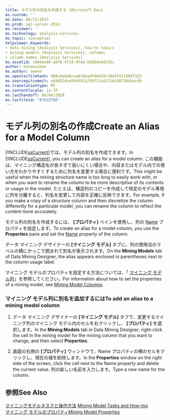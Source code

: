 ```yaml
---
title: モデル列の別名を作成する |Microsoft Docs
ms.custom: ''
ms.date: 06/13/2017
ms.prod: sql-server-2014
ms.reviewer: ''
ms.technology: analysis-services
ms.topic: conceptual
helpviewer_keywords:
- data mining [Analysis Services], how-to topics
- mining models [Analysis Services], columns
- column names [Analysis Services]
ms.assetid: c80ebe66-a8f8-4f24-9fe8-8288de9d13bc
author: minewiskan
ms.author: owend
ms.openlocfilehash: 908c0a8d8caa810badf4b82dc3dd3f411d09f323
ms.sourcegitcommit: ad4d92dce894592a259721a1571b1d8736abacdb
ms.translationtype: MT
ms.contentlocale: ja-JP
ms.lasthandoff: 08/04/2020
ms.locfileid: "87632786"
---
```

# <a name="create-an-alias-for-a-model-column"></a><span data-ttu-id="fe5a1-102">モデル列の別名の作成</span><span class="sxs-lookup"><span data-stu-id="fe5a1-102">Create an Alias for a Model Column</span></span>
  <span data-ttu-id="fe5a1-103">[!INCLUDE[ssCurrent](../../includes/sscurrent-md.md)]では、モデル列の別名を作成できます。</span><span class="sxs-lookup"><span data-stu-id="fe5a1-103">In [!INCLUDE[ssCurrent](../../includes/sscurrent-md.md)], you can create an alias for a model column.</span></span> <span data-ttu-id="fe5a1-104">この機能は、マイニング構造名が長すぎて扱いにくい場合や、内容またはモデル内での使い方をわかりやすくするために列名を変更する場合に便利です。</span><span class="sxs-lookup"><span data-stu-id="fe5a1-104">This might be useful when the mining structure name is too long to easily work with, or when you want to rename the column to be more descriptive of its contents or usage in the model.</span></span> <span data-ttu-id="fe5a1-105">たとえば、構造列のコピーを作成して特定のモデル専用に列を分離すると、列名を変更して内容を正確に反映できます。</span><span class="sxs-lookup"><span data-stu-id="fe5a1-105">For example, if you make a copy of a structure column and then discretize the column differently for a particular model, you can rename the column to reflect the content more accurately.</span></span>  
  
 <span data-ttu-id="fe5a1-106">モデル列の別名を作成するには、 **[プロパティ]** ペインを使用し、列の [Name](https://docs.microsoft.com/bi-reference/assl/properties/name-element-assl) プロパティを設定します。</span><span class="sxs-lookup"><span data-stu-id="fe5a1-106">To create an alias for a model column, you use the **Properties** pane and set the [Name](https://docs.microsoft.com/bi-reference/assl/properties/name-element-assl) property of the column.</span></span>  
  
 <span data-ttu-id="fe5a1-107">データ マイニング デザイナーの **[マイニング モデル]** タブに、列の使用法のラベルの横にかっこで囲まれて別名が表示されます。</span><span class="sxs-lookup"><span data-stu-id="fe5a1-107">On the **Mining Models** tab of Data Mining Designer, the alias appears enclosed in parentheses next to the column usage label.</span></span>  
  
 <span data-ttu-id="fe5a1-108">マイニング モデルのプロパティを設定する方法については、「 [マイニング モデル列](mining-model-columns.md)」を参照してください。</span><span class="sxs-lookup"><span data-stu-id="fe5a1-108">For information about how to set the properties of a mining model, see [Mining Model Columns](mining-model-columns.md).</span></span>  
  
### <a name="to-add-an-alias-to-a-mining-model-column"></a><span data-ttu-id="fe5a1-109">マイニング モデル列に別名を追加するには</span><span class="sxs-lookup"><span data-stu-id="fe5a1-109">To add an alias to a mining model column</span></span>  
  
1.  <span data-ttu-id="fe5a1-110">データ マイニング デザイナーの **[マイニング モデル]** タブで、変更するマイニング列のマイニング モデル内のセルを右クリックし、 **[プロパティ]** を選択します。</span><span class="sxs-lookup"><span data-stu-id="fe5a1-110">In the **Mining Models** tab in Data Mining Designer, right-click the cell in the mining model for the mining column that you want to change, and then select **Properties**.</span></span>  
  
2.  <span data-ttu-id="fe5a1-111">画面の右側の **[プロパティ]** ウィンドウで、Name プロパティの横のセルをクリックし、現在の値を削除します。</span><span class="sxs-lookup"><span data-stu-id="fe5a1-111">In the **Properties** window on the right side of the screen, click the cell next to the Name property and delete the current value.</span></span> <span data-ttu-id="fe5a1-112">列の新しい名前を入力します。</span><span class="sxs-lookup"><span data-stu-id="fe5a1-112">Type a new name for the column.</span></span>  
  
## <a name="see-also"></a><span data-ttu-id="fe5a1-113">参照</span><span class="sxs-lookup"><span data-stu-id="fe5a1-113">See Also</span></span>  
 <span data-ttu-id="fe5a1-114">[マイニングモデルタスクと操作方法](mining-model-tasks-and-how-tos.md) </span><span class="sxs-lookup"><span data-stu-id="fe5a1-114">[Mining Model Tasks and How-tos](mining-model-tasks-and-how-tos.md) </span></span>  
 [<span data-ttu-id="fe5a1-115">マイニング モデルのプロパティ</span><span class="sxs-lookup"><span data-stu-id="fe5a1-115">Mining Model Properties</span></span>](mining-model-properties.md)  
  
  
